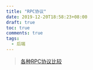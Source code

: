 ```yaml
---
title: "RPC协议"
date: 2019-12-20T18:58:23+08:00
draft: true
toc: true
comments: true
tags:
  - 后端
---
```


> [各种RPC协议比较](https://www.cnblogs.com/fxjwind/archive/2013/05/16/3082219.html)
